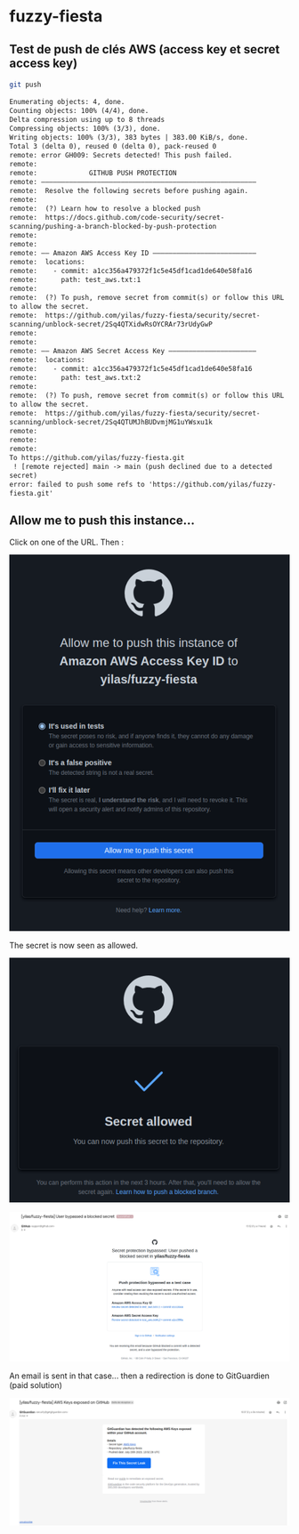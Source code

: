 # fuzzy-fiesta

## Test de push de clés AWS (access key et secret access key)

```bash
git push
```

```log
Enumerating objects: 4, done.
Counting objects: 100% (4/4), done.
Delta compression using up to 8 threads
Compressing objects: 100% (3/3), done.
Writing objects: 100% (3/3), 383 bytes | 383.00 KiB/s, done.
Total 3 (delta 0), reused 0 (delta 0), pack-reused 0
remote: error GH009: Secrets detected! This push failed.
remote: 
remote:             GITHUB PUSH PROTECTION
remote: ——————————————————————————————————————————————————————
remote:  Resolve the following secrets before pushing again.
remote: 
remote:  (?) Learn how to resolve a blocked push
remote:  https://docs.github.com/code-security/secret-scanning/pushing-a-branch-blocked-by-push-protection
remote: 
remote: 
remote: —— Amazon AWS Access Key ID ——————————————————————————
remote:  locations:
remote:    - commit: a1cc356a479372f1c5e45df1cad1de640e58fa16
remote:      path: test_aws.txt:1
remote: 
remote:  (?) To push, remove secret from commit(s) or follow this URL to allow the secret.
remote:  https://github.com/yilas/fuzzy-fiesta/security/secret-scanning/unblock-secret/2Sq4QTXidwRsOYCRAr73rUdyGwP
remote: 
remote: 
remote: —— Amazon AWS Secret Access Key ——————————————————————
remote:  locations:
remote:    - commit: a1cc356a479372f1c5e45df1cad1de640e58fa16
remote:      path: test_aws.txt:2
remote: 
remote:  (?) To push, remove secret from commit(s) or follow this URL to allow the secret.
remote:  https://github.com/yilas/fuzzy-fiesta/security/secret-scanning/unblock-secret/2Sq4QTUMJhBUDvmjMG1uYWsxu1k
remote: 
remote: 
remote: 
To https://github.com/yilas/fuzzy-fiesta.git
 ! [remote rejected] main -> main (push declined due to a detected secret)
error: failed to push some refs to 'https://github.com/yilas/fuzzy-fiesta.git'
```

## Allow me to push this instance...

Click on one of the URL. Then :

![Allow me to push this instance of Amazon AWS Access Key ID to yilas/fuzzy-fiesta](./2023-07-20_15-48.png)

The secret is now seen as allowed.

![Secret allowed](./2023-07-20_15-53.png)

![Secret allowed](./2023-07-20_17-04.png)

An email is sent in that case... then a redirection is done to GitGuardien (paid solution)

![Mail](./2023-07-20_16-54.png)
